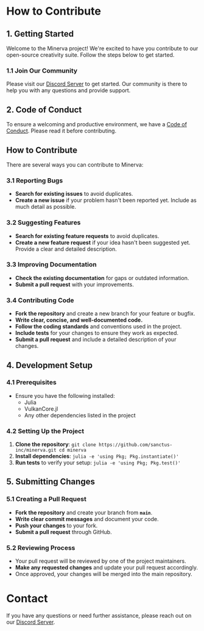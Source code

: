 # How to Contribute

## 1. Getting Started

Welcome to the Minerva project! We're excited to have you contribute to our open-source creativity suite. Follow the steps below to get started.

### 1.1 Join Our Community

Please visit our [Discord Server](https://discord.gg/7vVGtApFDx) to get started. Our community is there to help you with any questions and provide support.

## 2. Code of Conduct

To ensure a welcoming and productive environment, we have a [Code of Conduct](). Please read it before contributing.

## How to Contribute

There are several ways you can contribute to Minerva:

### 3.1 Reporting Bugs

- **Search for existing issues** to avoid duplicates.
- **Create a new issue** if your problem hasn't been reported yet. Include as much detail as possible.

### 3.2 Suggesting Features

- **Search for existing feature requests** to avoid duplicates.
- **Create a new feature request** if your idea hasn't been suggested yet. Provide a clear and detailed description.

### 3.3 Improving Documentation

- **Check the existing documentation** for gaps or outdated information.
- **Submit a pull request** with your improvements.

### 3.4 Contributing Code

- **Fork the repository** and create a new branch for your feature or bugfix.
- **Write clear, concise, and well-documented code.**
- **Follow the coding standards** and conventions used in the project.
- **Include tests** for your changes to ensure they work as expected.
- **Submit a pull request** and include a detailed description of your changes.

## 4. Development Setup

### 4.1 Prerequisites

- Ensure you have the following installed:
  - Julia
  - VulkanCore.jl
  - Any other dependencies listed in the project

### 4.2 Setting Up the Project

1. **Clone the repository**:
   `git clone https://github.com/sanctus-inc/minerva.git
   cd minerva`
3. **Install dependencies**:
   `julia -e 'using Pkg; Pkg.instantiate()'`
5. **Run tests** to verify your setup:
   `julia -e 'using Pkg; Pkg.test()'`

## 5. Submitting Changes

### 5.1 Creating a Pull Request

- **Fork the repository** and create your branch from **`main`**.
- **Write clear commit messages** and document your code.
- **Push your changes** to your fork.
- **Submit a pull request** through GitHub.

### 5.2 Reviewing Process

- Your pull request will be reviewed by one of the project maintainers.
- **Make any requested changes** and update your pull request accordingly.
- Once approved, your changes will be merged into the main repository.

# Contact

If you have any questions or need further assistance, please reach out on our [Discord Server](https://discord.gg/7vVGtApFDx).
